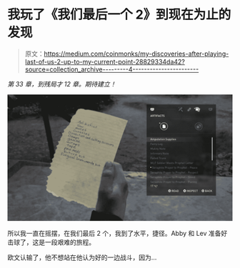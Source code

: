 # 我玩了《我们最后一个 2》到现在为止的发现

> 原文：<https://medium.com/coinmonks/my-discoveries-after-playing-last-of-us-2-up-to-my-current-point-28829334da42?source=collection_archive---------4----------------------->

*第 33 章，到残局才 12 章。期待建立！*

![](img/95c7fb6db067f58c196400ca49a6d493.png)

所以我一直在摇摆，在我们最后 2 个，我到了水平，捷径。Abby 和 Lev 准备好击球了，这是一段艰难的旅程。

欧文认输了，他不想站在他认为好的一边战斗，因为…